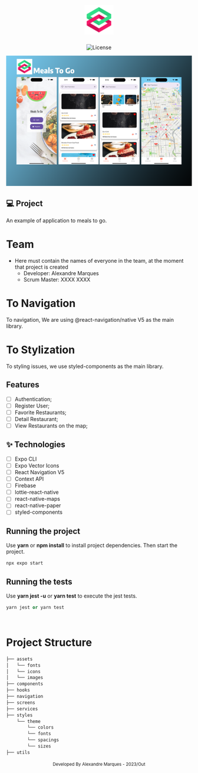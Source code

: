 <h1 align="center">
  <img alt="FedDigital" height="80" title="Plant Manager" src=".github/logo.png" />
</h1>

<p align="center">
  <img alt="License" src="https://img.shields.io/static/v1?label=license&message=MIT&color=E51C44&labelColor=0A1033">
</p>

![cover](.github/cover.png?style=flat)

## 💻 Project

An example of application to meals to go.

# Team

- Here must contain the names of everyone in the team, at the moment that
  project is created
  - Developer: Alexandre Marques
  - Scrum Master: XXXX XXXX

# To Navigation

To navigation, We are using @react-navigation/native V5 as the main library.

# To Stylization

To styling issues, we use styled-components as the main library.

## Features

- [ ] Authentication;
- [ ] Register User;
- [ ] Favorite Restaurants;
- [ ] Detail Restaurant;
- [ ] View Restaurants on the map;

## ✨ Technologies

- [ ] Expo CLI
- [ ] Expo Vector Icons
- [ ] React Navigation V5
- [ ] Context API
- [ ] Firebase
- [ ] lottie-react-native
- [ ] react-native-maps
- [ ] react-native-paper
- [ ] styled-components

## Running the project

Use **yarn** or **npm install** to install project dependencies. Then start the
project.

```cl
npx expo start
```

## Running the tests

Use **yarn jest -u** or **yarn test** to execute the jest tests.

```cl
yarn jest or yarn test
```

<br />

# Project Structure

```bash
├── assets
│   └── fonts
│   └── icons
│   └── images
├── components
├── hooks
├── navigation
├── screens
├── services
├── styles
    └── theme
        └── colors
        └── fonts
        └── spacings
        └── sizes
├── utils
```

<div align="center">
  <small>Developed By Alexandre Marques - 2023/Out</small>
</div>
